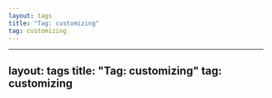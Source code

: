 ```yaml
---
layout: tags
title: "Tag: customizing"
tag: customizing
---
```

---
layout: tags
title: "Tag: customizing"
tag: customizing
---
